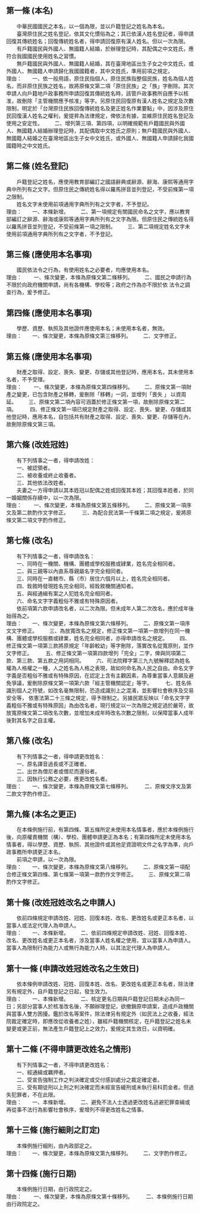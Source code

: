 第一條 (本名)
-------------
　　中華民國國民之本名，以一個為限，並以戶籍登記之姓名為本名。  
　　臺灣原住民之姓名登記，依其文化慣俗為之；其已依漢人姓名登記者，得申請回復其傳統姓名；回復傳統姓名者，得申請回復原有漢人姓名。但以一次為限。  
　　有戶籍國民與外國人、無國籍人結婚，於辦理登記時，其配偶之中文姓氏，應符合我國國民使用姓名之習慣。  
　　無戶籍國民與外國人、無國籍人結婚，其在臺灣地區出生子女之中文姓氏，或外國人、無國籍人申請歸化我國國籍者，其中文姓氏，準用前項之規定。  
理由：　　一、依一般用語，原住民指個人，原住民族指整個民族，姓名為個人姓名，而非原住民族之姓名，故將原條文第二項「原住民族」之「族」字刪除。其次申請人向戶籍地戶政事務所申請回復其傳統姓名時，該管戶政事務所自應予以核准，故刪除「主管機關應予核准」等字。另原住民回復原有漢人姓名之規定及次數限制，明定於「台灣原住民族回復傳統姓名及更正姓名作業要點」中，因涉及原住民回復漢人姓名之權利，爰提昇為法律規定，俾依法有據，並維原住民姓名登記及使用之安定性。
　　二、增列第三項、第四項，以明確規範有戶籍國民與外國人、無國籍人結婚辦理登記時，其配偶取中文姓氏之原則；無戶籍國民與外國人、無國籍人結婚之在臺灣地區出生子女中文姓氏，或外國人、無國籍人申請歸化我國國籍時之中文姓氏。

第二條 (姓名登記)
-----------------
　　戶籍登記之姓名，應使用教育部編訂之國語辭典或辭源、辭海、康熙等通用字典中所列有之文字。但原住民之傳統姓名得以羅馬拼音並列登記，不受前條第一項之限制。  
　　姓名文字未使用前項通用字典所列有之文字者，不予登記。  
理由：　　一、本條新增。
　　二、第一項規定有關國民命名之文字，應以教育部編訂之辭源、辭海或康熙等通用字典所列有之文字為限。但原住民之傳統姓名得以羅馬拼音並列登記，不受前條第一項之限制。
　　三、第二項規定姓名文字未使用前項通用字典所列有之文字者，不予登記。

第三條 (應使用本名事項)
-----------------------
　　國民依法令之行為，有使用姓名之必要者，均應使用本名。  
理由：　　 一、條次變更，本條為原條文第二條移列。
 　　二、國民之申請行為不限於向政府機關申請，尚有各機構、學校等；政府之作為亦不限於依 法令之調查行為，爰予修正。

第四條 (應使用本名事項)
-----------------------
　　學歷、資歷、執照及其他證件應使用本名；未使用本名者，無效。  
理由：　　一、條次變更，本條為原條文第三條移列。
 　　二、文字修正。

第五條 (應使用本名事項)
-----------------------
　　財產之取得、設定、喪失、變更、存儲或其他登記時，應用本名，其未使用本名者，不予受理。  
理由：　　 一、條次變更，本條為原條文第四條移列。
 　　二、原條文第一項財產之變更，已包含財產之移轉，爰刪除「移轉」一詞，並增列「喪失 」 以資周延。
 　　三、原條文第二項內容可涵蓋於修正條文第一項，故刪除原條文第二項。
　　 四、修正條文第一項已規定財產之取得、設定、喪失、變更、存儲或其他登記時，應用本名，自包括共有財產之取得、設定、喪失、變更、存儲等在內，故刪除原條文第三項。

第六條 (改姓冠姓)
-----------------
　　有下列情事之一者，得申請改姓：  
　　一、被認領者。  
　　二、被收養或終止收養者。  
　　三、其他依法改姓者。  
　　夫妻之一方得申請以其本姓冠以配偶之姓或回復其本姓；其回復本姓者，於同一婚姻關係存續中，以一次為限。  
理由：　　 一、條次變更，本條為原條文第五條移列。
 　　二、原條文第一項序文及第二款酌作文字修正。
　　 三、為配合民法第一千條第二項之規定，爰將原條文第二項文字酌作修正。

第七條 (改名)
-------------
　　有下列情事之一者，得申請改名：  
　　一、同時在一機關、機構、團體或學校服務或肄業，姓名完全相同者。  
　　二、與三親等以內直系尊親屬名字完全相同者。  
　　三、同時在一直轄市、縣（市）居住六個月以上，姓名完全相同者。  
　　四、銓敘時發現姓名完全相同，經銓敘機關通知者。  
　　五、與經通緝有案之人犯姓名完全相同者。  
　　六、命名文字字義粗俗不雅或有特殊原因者。  
　　依前項第六款申請改名者，以二次為限。但未成年人第二次改名，應於成年後始得為之。  
理由：　　一、條次變更，本條為原條文第六條移列。
 　　二、原條文第一項序文文字修正。
 　　三、為放寬改名之規定，修正條文第一項第一款增列在同一機構、團體或學校服務或肄業，姓名完全相同者，亦得申請改名之規定。
 　　四、修正條文第一項第三款將原規定「年齡較幼」等字刪除，落實改名從寬原則，並作文字修正。
　　 五、修正條文第一項第四款增列「完全」二字，俾與同項第二款、第三款、第五款之用詞相同。
 　　六、司法院釋字第三九九號解釋認為姓名權為人格權之一種，人之姓名為人格之表現，故如何命名為人民之自由。命名文字字義是否粗俗不雅或有特殊原因，在認定上含有主觀因素，為尊重當事人意願及避免爭議，爰刪除原條文第一項第六款「經主管機關認定」等字。
　　 七、姓名係識別個人之符號，如改名毫無限制，恐造成識別上之混淆，並影響社會秩序及交易安全等， 依憲法第二十三條之規定，得予限制之。另據民眾反映以「命名文字字義粗俗不雅或有特殊原因」為由改名者，現行規定以一次為限之規定過於嚴苛，故放寬原條文第二項改名次數，並增加未成年時改名次數之限制，以保障當事人成年後對其名字之自主權。

第八條 (改名)
-------------
　　有下列情事之一者，得申請更改姓名：  
　　一、原名譯音過長或不正確者。  
　　二、出世為僧尼者或僧尼而還俗者。  
　　三、因執行公務之必要，應更改姓名者。  
理由：　　一、條次變更，本條為原條文第七條移列。
　　 二、原條文序文及第二款文字酌作修正。

第九條 (本名之更正)
-------------------
　　在本條例施行前，有第四條、第五條所定未使用本名情事者，應於本條例施行後，向原權責機關（構）、學校、團體申請更正為本名；有第四條所定未使用本名情事者，得以學歷、資歷、執照、其他證件或其他足資證明文件之名字為準，向戶政事務所申請更正本名。  
　　前項之申請，以一次為限。  
理由：　　一、條次變更，本條為原條文第八條移列。
 　　二、原條文第一項配合修正條文第四條、第七條第一項第一款酌作文字修正。
 　　三、原條文第二項酌作文字修正。

第十條 (改姓冠姓改名之申請人)
-----------------------------
　　依前四條規定申請改姓、冠姓、回復本姓、改名、更改姓名或更正本名者，以當事人或法定代理人為申請人。  
理由：　　一、本條新增。
　　二、依前四條規定申請改姓、冠姓、回復本姓、改名、更改姓名或更正本名者，涉及當事人姓名權之使用，宜以當事人為申請人。當事人為限制行為能力人或無行為能力人時，以其法定代理人為申請人。

第十一條 (申請改姓冠姓改名之生效日)
-----------------------------------
　　依本條例申請改姓、冠姓、回復本姓、改名、更改姓名或更正本名者，除法律另有規定外，自戶籍登記之日起，發生效力。  
理由：　　一、本條新增。
　　二、核定更名日期與戶籍登記日期未必為同一日；另部分當事人於核准改名後，不願辦理登記，欲撤銷原申請案，造成戶政機關與當事人雙方困擾。鑑於改名等案件，除法律另有規定外（如民法上之收養，經法院裁定確定時，即應改從收養者之姓），雖經戶籍機關核定，在戶籍登記之姓名未變更或更正前，無法產生戶籍登記上之效力，爰規定其生效日，以資明確。

第十二條 (不得申請更改姓名之情形)
---------------------------------
　　有下列情事之一者，不得申請更改姓名：  
　　一、經通緝或羈押者。  
　　二、受宣告強制工作之判決確定或交付感訓處分之裁定確定者。  
　　三、受有期徒刑以上刑之判決確定而未經宣告緩刑或未執行易科罰金者。但過失犯罪者，不在此限。  
理由：　　一、本條新增。
 　　二、避免不法人士透過更改姓名逃避犯罪查緝或再從事不法行為影響社會秩序，爰增列不得更改姓名之情事。

第十三條 (施行細則之訂定)
-------------------------
　　本條例施行細則，由內政部定之。  
理由：　　一、條次變更，本條為原條文第九條移列。
 　　二、文字酌作修正。

第十四條 (施行日期)
-------------------
　　本條例施行日期，由行政院定之。  
理由：　　 一、條次變更，本條為原條文第十條移列。
　　 二、本條例施行日期由行政院定之。